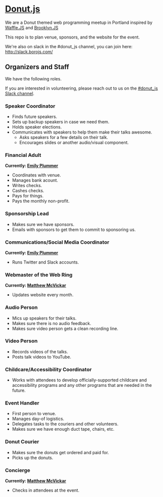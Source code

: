 # [Donut.js](http://donutjs.club/)

We are a Donut themed web programming meetup in Portland inspired by <a href="http://wafflejs.com/">Waffle.JS</a> and <a href="http://brooklynjs.com/">Brooklyn.JS</a>

This repo is to plan venue, sponsors, and the website for the event.

We're also on slack in the #donut_js channel, you can join here: http://slack.borojs.com/

## Organizers and Staff

We have the following roles.

If you are interested in volunteering, please reach out to us on the [#donut_js Slack channel](http://slack.borojs.com/).

### Speaker Coordinator

- Finds future speakers.
- Sets up backup speakers in case we need them.
- Holds speaker elections.
- Communicates with speakers to help them make their talks awesome.
	- Asks speakers for a few details on their talk.
	- Encourages slides or another audio/visual component.

### Financial Adult

**Currently: [Emily Plummer](https://github.com/emily-plummer)**

- Coordinates with venue.
- Manages bank acount.
- Writes checks.
- Cashes checks.
- Pays for things.
- Pays the monthly non-profit.

### Sponsorship Lead

- Makes sure we have sponsors.
- Emails with sponsors to get them to commit to sponsoring us.

### Communications/Social Media Coordinator

**Currently: [Emily Plummer](https://github.com/emily-plummer)**

- Runs Twitter and Slack accounts.

### Webmaster of the Web Ring

**Currently: [Matthew McVickar](http://github.com/matthewmcvickar/)**

- Updates website every month.

### Audio Person

- Mics up speakers for their talks.
- Makes sure there is no audio feedback.
- Makes sure video person gets a clean recording line.

### Video Person

- Records videos of the talks.
- Posts talk videos to YouTube.

### Childcare/Accessibility Coordinator

- Works with attendees to develop officially-supported childcare and accessibility programs and any other programs that are needed in the future.

### Event Handler

- First person to venue.
- Manages day-of logistics.
- Delegates tasks to the couriers and other volunteers.
- Makes sure we have enough duct tape, chairs, etc.

### Donut Courier

- Makes sure the donuts get ordered and paid for.
- Picks up the donuts.

### Concierge

**Currently: [Matthew McVickar](http://github.com/matthewmcvickar/)**

- Checks in attendees at the event.
